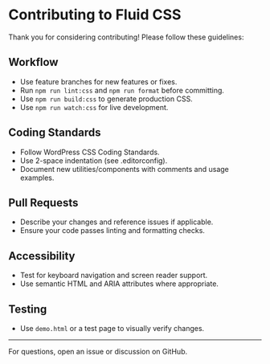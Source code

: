 # Contributing to Fluid CSS

Thank you for considering contributing! Please follow these guidelines:

## Workflow
- Use feature branches for new features or fixes.
- Run `npm run lint:css` and `npm run format` before committing.
- Use `npm run build:css` to generate production CSS.
- Use `npm run watch:css` for live development.

## Coding Standards
- Follow WordPress CSS Coding Standards.
- Use 2-space indentation (see .editorconfig).
- Document new utilities/components with comments and usage examples.

## Pull Requests
- Describe your changes and reference issues if applicable.
- Ensure your code passes linting and formatting checks.

## Accessibility
- Test for keyboard navigation and screen reader support.
- Use semantic HTML and ARIA attributes where appropriate.

## Testing
- Use `demo.html` or a test page to visually verify changes.

---

For questions, open an issue or discussion on GitHub.
